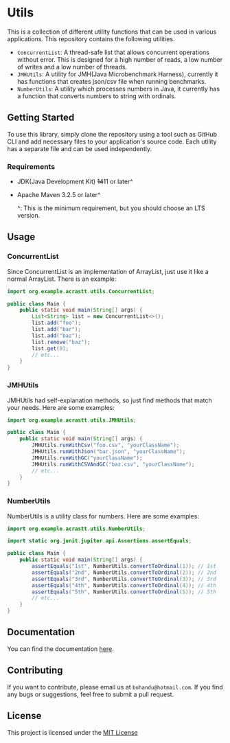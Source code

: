 # Utils

This is a collection of different utility functions that can be used in
various applications. This repository contains the following utilities.

- `ConcurrentList`: A thread-safe list that allows concurrent operations
  without error.
  This is designed for a high number of reads,
  a low number of writes and a low number of threads.
- `JMHUtils`: A utility for JMH(Java Microbenchmark Harness), currently it has
  functions that creates json/csv file when running benchmarks.
- `NumberUtils`: A utility which processes numbers in Java, it currently has
  a function that converts numbers to string with ordinals.

## Getting Started

To use this library, simply clone the repository using a tool such as GitHub CLI
and add necessary files to your application's source code. Each utility
has a separate file and can be used independently.

### Requirements

- JDK(Java Development Kit) ~~14~~11 or later^
- Apache Maven 3.2.5 or later^

  ^: This is the minimum requirement, but you should choose an LTS version.

## Usage

### ConcurrentList

Since ConcurrentList is an implementation of ArrayList, just use it
like a normal ArrayList. There is an example:

```java
import org.example.acrastt.utils.ConcurrentList;

public class Main {
    public static void main(String[] args) {
        List<String> list = new ConcurrentList<>();
        list.add("foo");
        list.add("bar");
        list.add("baz");
        list.remove("baz");
        list.get(0);
        // etc...
    }
}
```

### JMHUtils

JMHUtils had self-explanation methods, so just find methods that
match your needs.
Here are some examples:

```java
import org.example.acrastt.utils.JMHUtils;

public class Main {
    public static void main(String[] args) {
        JMHUtils.runWithCsv("foo.csv", "yourClassName");
        JMHUtils.runWithJson("bar.json", "yourClassName");
        JMHUtils.runWithGC("yourClassName");
        JMHUtils.runWithCSVAndGC("baz.csv", "yourClassName");
        // etc...
    }
}
```

### NumberUtils

NumberUtils is a utility class for numbers. Here are some examples:

```java
import org.example.acrastt.utils.NumberUtils;

import static org.junit.jupiter.api.Assertions.assertEquals;

public class Main {
    public static void main(String[] args) {
        assertEquals("1st", NumberUtils.convertToOrdinal(1)); // 1st
        assertEquals("2nd", NumberUtils.convertToOrdinal(2)); // 2nd
        assertEquals("3rd", NumberUtils.convertToOrdinal(3)); // 3rd
        assertEquals("4th", NumberUtils.convertToOrdinal(4)); // 4th
        assertEquals("5th", NumberUtils.convertToOrdinal(5)); // 5th
        // etc...
    }
}
```

## Documentation

You can find the documentation [here](javadoc/index.html).

## Contributing

If you want to contribute, please email us at `bohandu@hotmail.com`.
If you find any bugs or suggestions, feel free to submit a pull request.

## License

This project is licensed under the [MIT License](LICENSE.txt)